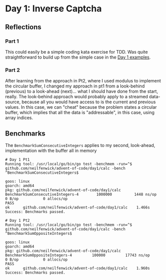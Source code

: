 # Day 1: Inverse Captcha

## Reflections

### Part 1

This could easily be a simple coding kata exercise for TDD. Was quite straightforward to build up from the simple case in the [Day 1 examples](https://adventofcode.com/2017/day/1).

### Part 2

After learning from the approach in Pt2, where I used modulus to implement the circular buffer, I changed my approach in pt1 from a look-behind (previous) to a look-ahead (next)... what I should have done from the start, really.  The look-behind approach would probably apply to a streamed data-source, because all you would have access to is the current and previous values.  In this case, we can "cheat" because the problem states a circular buffer, which implies that all the data is "addressable", in this case, using array indices.

## Benchmarks

The `BenchmarkSumConsecutiveIntegers` applies to my second, look-ahead, implementation with the buffer all in memory

```text
# Day 1 Pt1
Running tool: /usr/local/go/bin/go test -benchmem -run=^$ github.com/neilfenwick/advent-of-code/day1/calc -bench ^BenchmarkSumConsecutiveIntegers$

goos: linux
goarch: amd64
pkg: github.com/neilfenwick/advent-of-code/day1/calc
BenchmarkSumConsecutiveIntegers-4        1000000          1448 ns/op           0 B/op           0 allocs/op
PASS
ok      github.com/neilfenwick/advent-of-code/day1/calc    1.466s
Success: Benchmarks passed.

# Day 1 Pt2
Running tool: /usr/local/go/bin/go test -benchmem -run=^$ github.com/neilfenwick/advent-of-code/day1/calc -bench ^BenchmarkSumOppositeIntegers$

goos: linux
goarch: amd64
pkg: github.com/neilfenwick/advent-of-code/day1/calc
BenchmarkSumOppositeIntegers-4         100000         17743 ns/op           0 B/op           0 allocs/op
PASS
ok      github.com/neilfenwick/advent-of-code/day1/calc    1.960s
Success: Benchmarks passed.
```